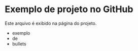 # Exemplo de projeto no GitHub

Este arquivo é exibido na página do projeto.

- exemplo
- de
- bullets
